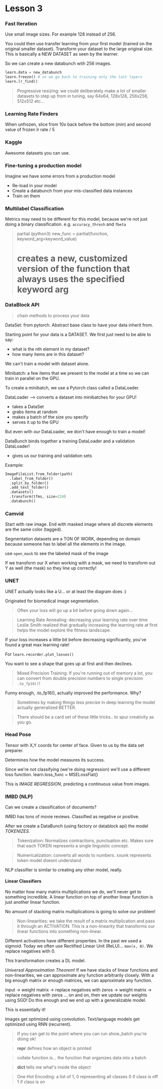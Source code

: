 # Lesson 3

### Fast Iteration
Use small image sizes. For example 128 instead of 256.

You could then use transfer learning from your first model (trained on the original smaller dataset). Transform your dataset to the large original size. This is basically a NEW DATASET as seen by the learner.

So we can create a new databunch with 256 images.

```py
learn.data = new_databunch
learn.freeze() # so we go back to training only the last layers
learn.lr_find()
```

> Progressive resizing: we could deliberately make a lot of smaller datasets to step up from in tuning, say 64x64, 128x128, 256x256, 512x512 etc…

### Learning Rate Finders
When unfrozen, slice from 10x back before the bottom (min) and second value of frozen lr rate / 5

### Kaggle
Awesome datasets you can use.

### Fine-tuning a production model
Imagine we have some errors from a production model

- Re-load in your model
- Create a databunch from your mis-classified data instances
- Train on them

### Multilabel Classification
Metrics may need to be different for this model, because we're not just doing a binary classification. e.g. `accuracy_thresh` and `fbeta`


> partial (python3)
> new_func = partial(function, keyword_arg=keyword_value)
> # creates a new, customized version of the function that always uses the specified keyword arg

### DataBlock API
> chain methods to process your data

DataSet: from pytorch. Abstract base class to have your data inherit from.

Starting point for your data is a DATASET. We first just need to be able to say:
- what is the nth element in my dataset?
- how many items are in this dataset?

We can't train a model with dataset alone.

Minibatch: a few items that we present to the model at a time so we can train in parallel on the GPU.

To create a minibatch, we use a Pytorch class called a DataLoader.

DataLoader --> converts a dataset into minibatches for your GPU!
- takes a DataSet
- grabs items at random
- makes a batch of the size you specify
- serves it up to the GPU

But even with our DataLoader, we don't have enough to train a model!

DataBunch binds together a training DataLoader and a validation DataLoader!
- gives us our training and validation sets

Example:
```py
ImageFileList.from_folder(path)
  .label_from_folder()
  .split_by_folder()
  .add_test_folder()
  .datasets()
  .transform(tfms, size=224)
  .databunch()
```

### Camvid
Start with raw image. End with masked image where all discrete elements are the same color (tagged).

Segmentation datasets are a TON OF WORK, depending on domain because someone has to label all the elements in the image.

use `open_mask` to see the labeled mask of the image

If we transform our X when working with a mask, we need to transform out Y as well (the mask) so they line up correctly!

### UNET
UNET actually looks like a U... or at least the diagram does :)

Originated for biomedical image segmentation.

> Often your loss will go up a bit before going down again...

> Learning Rate Annealing: decreasing your learning rate over time
> Leslie Smith realized that gradually increasing the learning rate at first helps the model explore the fitness landscape.

If your loss increases a little bit before decreasing significantly, you've found a great max learning rate!

For `learn.recorder.plot_losses()`

You want to see a shape that goes up at first and then declines.

> Mixed Precision Training:
If you're running out of memory a lot, you can convert from double precision numbers to single precision `.to_fp16()`!

Funny enough, .to_fp16(), actually improved the performance. Why?

> Sometimes by making things less precise in deep learning the model actually generalized BETTER.

> There should be a card set of these little tricks.. to spur creativity as you go.

### Head Pose
Tensor with X,Y coords for center of face. Given to us by the data set preparer.

Determines how the model measures its success.

Since we're not classifying (we're doing regression) we'll use a different loss function.
learn.loss_func = MSELossFlat()

This is *IMAGE REGRESSION*, predicting a continuous value from images.

### IMBD (NLP)
Can we create a classification of documents?

IMBD has tons of movie reviews. Classified as negative or positive.

After we create a DataBunch (using factory or datablock api) the model *TOKENIZES*.

> Tokenization: Normalizes contractions, punctuation etc. Makes sure that each TOKEN represents a single linguistic concept.

> Numericalization: converts all words to numbers. xxunk represents token model doesnt understand

NLP classifier is similar to creating any other model, really.

#### Linear Classifiers
No matter how many matrix multiplications we do, we'll never get to something incredible. A linear function on top of another linear function is just another linear function.

No amount of stacking matrix multiplications is going to solve our problem!

> Non-linearities: we take the result of a matrix multiplication and pass it through an ACTIVATION. This is a non-linearity that transforms our linear functions into something non-linear.

Different activations have different properties. In the past we used a sigmoid. Today we often use Rectified Linear Unit (ReLU)... `max(x, 0)`. We replace negatives with 0.

This transformation creates a DL model.

*Universal Approximation Theorem*! If we have stacks of linear functions and non-linearities, we can approximate any function arbitrarily closely. With a big enough matrix or enough matrices, we can approximate any function.

input -> weight matrix -> replace negatives with zeros -> weight matrix -> replace negatives with zeros ... on and on, then we update our weights using SGD! Do this enough and we end up with a generalizable model.

This is essentially it!

Images get optimized using convolution.
Text/language models get optimized using RNN (recurrent).

> If you can get to the point where you can run show_batch you're doing ok!

> __repr__ defines how an object is printed

> collate function is... the function that organizes data into a batch

> __dict__ tells me what's inside the object

> One Hot Encoding: a list of 1, 0 representing all classes 0 if class is off 1 if class is on

